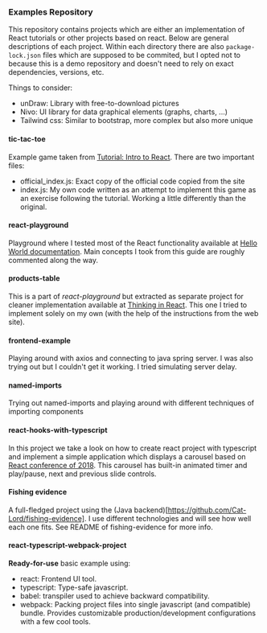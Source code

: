 
### Examples Repository
This repository contains projects which are either an implementation of React tutorials or other projects based on react. Below are general descriptions of each project.
Within each directory there are also `package-lock.json` files which are supposed to be commited, but I opted not to because this is a demo repository and doesn't need to rely on exact dependencies, versions, etc.

Things to consider:
- unDraw: Library with free-to-download pictures
- Nivo: UI library for data graphical elements (graphs, charts, ...)
- Tailwind css: Similar to bootstrap, more complex but also more unique

#### tic-tac-toe
Example game taken from [Tutorial: Intro to React](https://reactjs.org/tutorial/tutorial.html). There are two important files:

- official\_index.js: Exact copy of the official code copied from the site
- index.js: My own code written as an attempt to implement this game as an exercise following the tutorial. Working a little differently than the original.

#### react-playground
Playground where I tested most of the React functionality available at [Hello World documentation](https://reactjs.org/docs/hello-world.html). Main concepts I took from 
this guide are roughly commented along the way.

#### products-table
This is a part of *react-playground* but extracted as separate project for cleaner implementation available at [Thinking in React](https://reactjs.org/docs/thinking-in-react.html). This 
one I tried to implement solely on my own (with the help of the instructions from the web site).

#### frontend-example
Playing around with axios and connecting to java spring server. I was also trying out <Suspense /> but I couldn't get it working. I tried simulating
server delay.

#### named-imports
Trying out named-imports and playing around with different techniques of importing components

#### react-hooks-with-typescript
In this project we take a look on how to create react project with typescript and implement a simple application which displays a carousel based on [React conference of 2018](https://github.com/ryanflorence/react-conf-2018). This carousel has built-in animated timer and play/pause, next and previous slide controls.

#### Fishing evidence
A full-fledged project using the (Java backend)[https://github.com/Cat-Lord/fishing-evidence]. I use 
different technologies and will see how well each one fits. See README of fishing-evidence for more
info.

#### react-typescript-webpack-project
**Ready-for-use** basic example using:
- react: Frontend UI tool.
- typescript: Type-safe javascript.
- babel: transpiler used to achieve backward compatibility.
- webpack: Packing project files into single javascript (and compatible) bundle. Provides customizable production/development configurations with a few cool tools.